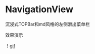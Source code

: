 # NavigationView
沉浸式TOPBar和md风格的左侧滑出菜单栏

效果演示

！[gif](https://github.com/x-mail/NavigationView/blob/master/demo/demo.gif)
